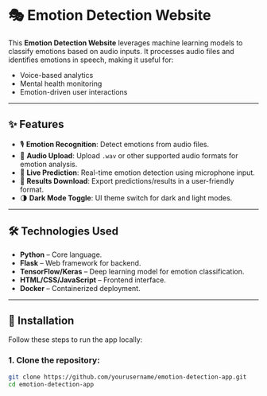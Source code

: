 # 🎭 Emotion Detection Website

This **Emotion Detection Website** leverages machine learning models to classify emotions based on audio inputs. It processes audio files and identifies emotions in speech, making it useful for:

- Voice-based analytics
- Mental health monitoring
- Emotion-driven user interactions

---

## ✨ Features

- 🎙️ **Emotion Recognition**: Detect emotions from audio files.
- 📁 **Audio Upload**: Upload `.wav` or other supported audio formats for emotion analysis.
- 🔴 **Live Prediction**: Real-time emotion detection using microphone input.
- 📄 **Results Download**: Export predictions/results in a user-friendly format.
- 🌗 **Dark Mode Toggle**: UI theme switch for dark and light modes.

---

## 🛠️ Technologies Used

- **Python** – Core language.
- **Flask** – Web framework for backend.
- **TensorFlow/Keras** – Deep learning model for emotion classification.
- **HTML/CSS/JavaScript** – Frontend interface.
- **Docker** – Containerized deployment.

---

## 🚀 Installation

Follow these steps to run the app locally:

### 1. Clone the repository:

```bash
git clone https://github.com/yourusername/emotion-detection-app.git
cd emotion-detection-app
